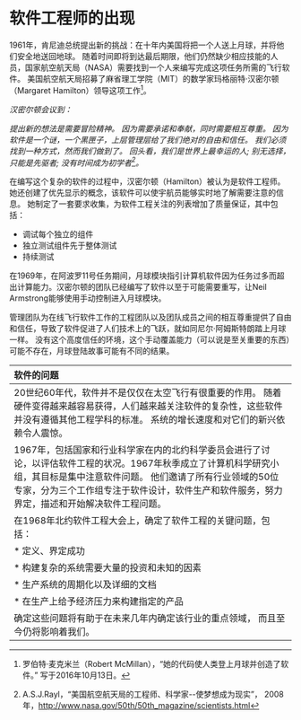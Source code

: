 

# 软件工程师的出现

1961年，肯尼迪总统提出新的挑战：在十年内美国将把一个人送上月球，并将他们安全地送回地球。 随着时间即将到达最后期限，他们仍然缺少相应技能的人员，国家航空航天局（NASA）需要找到一个人来编写完成这项任务所需的飞行软件。 美国航空航天局招募了麻省理工学院（MIT）的数学家玛格丽特·汉密尔顿（Margaret Hamilton）领导这项工作[^1]。

*汉密尔顿会议到：*

*提出新的想法是需要冒险精神。 因为需要承诺和奉献，同时需要相互尊重。 因为软件是一个谜，一个黑匣子，上层管理层给了我们绝对的自由和信任。 我们必须找到一种方式，然而我们做到了。 回头看，我们是世界上最幸运的人; 别无选择，只能是先驱者; 没有时间成为初学者[^2]。*

在编写这个复杂的软件的过程中，汉密尔顿（Hamilton）被认为是软件工程师。 她还创建了优先显示的概念，该软件可以使宇航员能够实时地了解需要注意的信息。 她制定了一套要求收集，为软件工程关注的列表增加了质量保证，其中包括：

* 调试每个独立的组件
* 独立测试组件先于整体测试
* 持续测试

在1969年，在阿波罗11号任务期间，月球模块指引计算机软件因为任务过多而超出计算能力。汉密尔顿的团队已经编写了软件以至于可能需要重写，让Neil Armstrong能够使用手动控制进入月球模块。

管理团队为在线飞行软件工作的工程团队以及团队成员之间的相互尊重提供了自由和信任，导致了软件促进了人们技术上的飞跃，就如同尼尔·阿姆斯特朗踏上月球一样。 没有这个高度信任的环境，这个手动覆盖能力（可以说是至关重要的东西）可能不存在，月球登陆故事可能有不同的结果。

| 软件的问题 |
|:----------------|
| 20世纪60年代，软件并不是仅仅在太空飞行有很重要的作用。 随着硬件变得越来越容易获得，人们越来越关注软件的复杂性，这些软件并没有遵循其他工程学科的标准。 系统的增长速度和对它们的新兴依赖令人震惊。 |
| 1967年，包括国家和行业科学家在内的北约科学委员会进行了讨论，以评估软件工程的状况。1967年秋季成立了计算机科学研究小组，其目标是集中注意软件问题。 他们邀请了所有行业领域的50位专家，分为三个工作组专注于软件设计，软件生产和软件服务，努力界定，描述和开始解决软件工程问题。 |
| 在1968年北约软件工程大会上，确定了软件工程的关键问题，包括： |
| * 定义、界定成功 |
| * 构建复杂的系统需要大量的投资和未知的因素 |
| * 生产系统的周期化以及详细的文档 |
| * 在生产上给予经济压力来构建指定的产品 |
| 确定这些问题将有助于在未来几年内确定该行业的重点领域， 而且至今仍将影响着我们。 |

[^1]: 罗伯特·麦克米兰（Robert McMillan），“她的代码使人类登上月球并创造了软件。” 写于2016年10月13日。

[^2]: A.S.J.Rayl，“美国航空航天局的工程师、科学家--使梦想成为现实”， 2008年，http://www.nasa.gov/50th/50th_magazine/scientists.html

